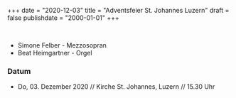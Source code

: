 ﻿+++
date = "2020-12-03"
title = "Adventsfeier St. Johannes Luzern"
draft = false
publishdate = "2000-01-01"
+++

<br>

* Simone Felber - Mezzosopran
* Beat Heimgartner - Orgel


### Datum

* Do, 03. Dezember 2020 // Kirche St. Johannes, Luzern // 15.30 Uhr
